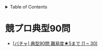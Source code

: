 <!-- START doctoc generated TOC please keep comment here to allow auto update -->
<!-- DON'T EDIT THIS SECTION, INSTEAD RE-RUN doctoc TO UPDATE -->
<details>
<summary>Table of Contents</summary>

- [競プロ典型90問](#%E7%AB%B6%E3%83%97%E3%83%AD%E5%85%B8%E5%9E%8B90%E5%95%8F)

</details>
<!-- END doctoc generated TOC please keep comment here to allow auto update -->

# 競プロ典型90問

- [[バチャ] 典型90問 難易度★5まで (1 ~ 30)](https://kenkoooo.com/atcoder/#/contest/show/e3ce146a-dec7-4b04-9d39-6224e249ea76)
